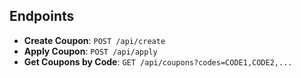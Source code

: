 ## Endpoints
- **Create Coupon**: `POST /api/create`
- **Apply Coupon**: `POST /api/apply`
- **Get Coupons by Code**: `GET /api/coupons?codes=CODE1,CODE2,...`
